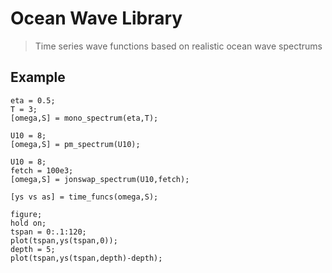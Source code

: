 # Ocean Wave Library #
> Time series wave functions based on realistic ocean wave spectrums

## Example ##

```
eta = 0.5;
T = 3;
[omega,S] = mono_spectrum(eta,T);

U10 = 8;
[omega,S] = pm_spectrum(U10);

U10 = 8;
fetch = 100e3;
[omega,S] = jonswap_spectrum(U10,fetch);

[ys vs as] = time_funcs(omega,S);

figure;
hold on;
tspan = 0:.1:120;
plot(tspan,ys(tspan,0));
depth = 5;
plot(tspan,ys(tspan,depth)-depth);
```
